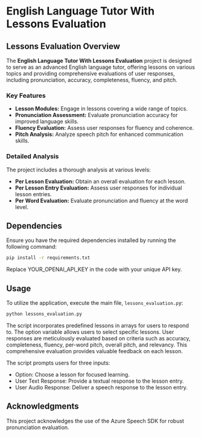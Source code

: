 # English Language Tutor With Lessons Evaluation

## Lessons Evaluation Overview

The **English Language Tutor With Lessons Evaluation** project is designed to serve as an advanced English language tutor, offering lessons on various topics and providing comprehensive evaluations of user responses, including pronunciation, accuracy, completeness, fluency, and pitch.

### Key Features

- **Lesson Modules:** Engage in lessons covering a wide range of topics.
- **Pronunciation Assessment:** Evaluate pronunciation accuracy for improved language skills.
- **Fluency Evaluation:** Assess user responses for fluency and coherence.
- **Pitch Analysis:** Analyze speech pitch for enhanced communication skills.

### Detailed Analysis

The project includes a thorough analysis at various levels:

- **Per Lesson Evaluation:** Obtain an overall evaluation for each lesson.
- **Per Lesson Entry Evaluation:** Assess user responses for individual lesson entries.
- **Per Word Evaluation:** Evaluate pronunciation and fluency at the word level.

## Dependencies

Ensure you have the required dependencies installed by running the following command:

```bash
pip install -r requirements.txt
```
Replace YOUR_OPENAI_API_KEY in the code with your unique API key.

## Usage
To utilize the application, execute the main file, `lessons_evaluation.p`y:
```python
python lessons_evaluation.py
```
The script incorporates predefined lessons in arrays for users to respond to. The option variable allows users to select specific lessons. User responses are meticulously evaluated based on criteria such as accuracy, completeness, fluency, per-word pitch, overall pitch, and relevancy. This comprehensive evaluation provides valuable feedback on each lesson.

The script prompts users for three inputs:

- Option: Choose a lesson for focused learning.
- User Text Response: Provide a textual response to the lesson entry.
- User Audio Response: Deliver a speech response to the lesson entry.

## Acknowledgments
This project acknowledges the use of the Azure Speech SDK for robust pronunciation evaluation.
